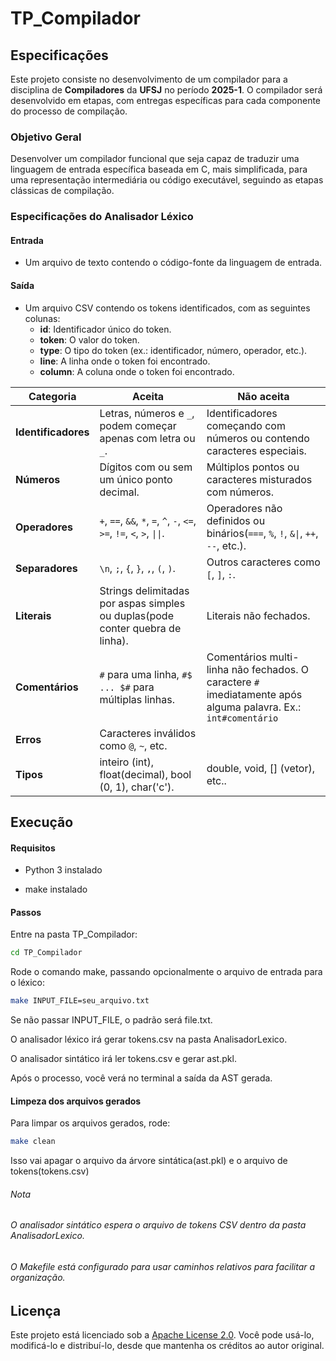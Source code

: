 # **TP_Compilador**

## Especificações

Este projeto consiste no desenvolvimento de um compilador para a disciplina de **Compiladores** da **UFSJ** no período **2025-1**. O compilador será desenvolvido em etapas, com entregas específicas para cada componente do processo de compilação. 

### Objetivo Geral

Desenvolver um compilador funcional que seja capaz de traduzir uma linguagem de entrada específica baseada em C, mais simplificada, para uma representação intermediária ou código executável, seguindo as etapas clássicas de compilação.

### **Especificações do Analisador Léxico**

#### **Entrada**
- Um arquivo de texto contendo o código-fonte da linguagem de entrada.

#### **Saída**
- Um arquivo CSV contendo os tokens identificados, com as seguintes colunas:
  - **id**: Identificador único do token.
  - **token**: O valor do token.
  - **type**: O tipo do token (ex.: identificador, número, operador, etc.).
  - **line**: A linha onde o token foi encontrado.
  - **column**: A coluna onde o token foi encontrado.

| **Categoria**       | **Aceita**                                                               | **Não aceita**                                                                 |
|---------------------|--------------------------------------------------------------------------|--------------------------------------------------------------------------------|
| **Identificadores** | Letras, números e `_`, podem começar apenas com letra ou `_`.            | Identificadores começando com números ou contendo caracteres especiais.        |
| **Números**         | Dígitos com ou sem um único ponto decimal.                               | Múltiplos pontos ou caracteres misturados com números.                         |
| **Operadores**      | `+`, `==`, `&&`, `*`, `=`, `^`, `-`, `<=`, `>=`, `!=`, `<`, `>`, `\|\|`. | Operadores não definidos ou binários(`===`, `%`, `!`, `&\|`, `++`, `--`, etc.).|
| **Separadores**     | `\n`, `;`, `{`, `}`, `,`, `(`, `)`.                                      | Outros caracteres como `[`, `]`, `:`.                                          |
| **Literais**        | Strings delimitadas por aspas simples ou duplas(pode conter quebra de linha).| Literais não fechados.                                                     |
| **Comentários**     | `#` para uma linha, `#$ ... $#` para múltiplas linhas.                   | Comentários multi-linha não fechados. O caractere `#` imediatamente após alguma palavra. Ex.: `int#comentário`|
| **Erros**           | Caracteres inválidos como `@`, `~`, etc.                                 |                                                                                |
| **Tipos**           | inteiro (int), float(decimal), bool (0, 1), char('c').      | double, void, [] (vetor), etc..                                                |
## Execução

#### Requisitos
  - Python 3 instalado

  - make instalado

#### Passos

  Entre na pasta TP_Compilador:

  ```bash
  cd TP_Compilador
  ```

  Rode o comando make, passando opcionalmente o arquivo de entrada para o léxico:
  ```bash
  make INPUT_FILE=seu_arquivo.txt
  ```

  Se não passar INPUT_FILE, o padrão será file.txt.

  O analisador léxico irá gerar tokens.csv na pasta AnalisadorLexico.

  O analisador sintático irá ler tokens.csv e gerar ast.pkl.

  Após o processo, você verá no terminal a saída da AST gerada.

  #### Limpeza dos arquivos gerados

  Para limpar os arquivos gerados, rode:

  ```bash
  make clean
  ```

  Isso vai apagar o arquivo da árvore sintática(ast.pkl) e o arquivo de tokens(tokens.csv)

  ###### Nota

  ###### O analisador sintático espera o arquivo de tokens CSV dentro da pasta AnalisadorLexico.

  ###### O Makefile está configurado para usar caminhos relativos para facilitar a organização.

## Licença

Este projeto está licenciado sob a [Apache License 2.0](LICENSE). Você pode usá-lo, modificá-lo e distribuí-lo, desde que mantenha os créditos ao autor original.
